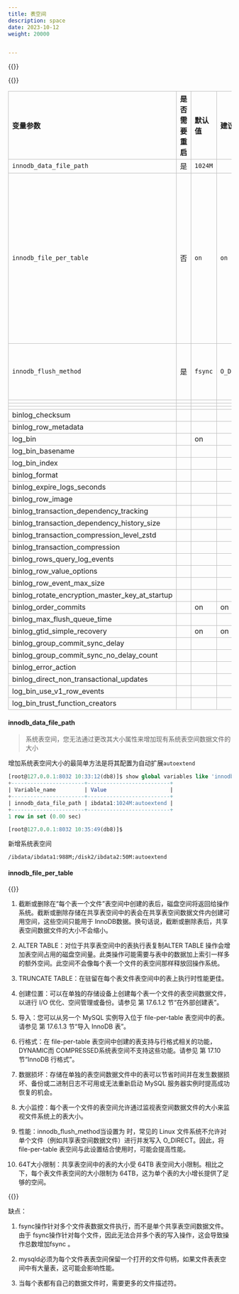 ```yaml
---
title: 表空间
description: space
date: 2023-10-12
weight: 20000


---
```


<style>
th, td {
  border: 1px solid rgb(190, 190, 190);
}
</style>

{{<alert color="danger" title="注意" >}}


{{</alert>}}



| 变量参数                                       | 是否需要重启 | 默认值  | 建议值     | 可选值                                                                              | 描述                              |
| :--------------------------------------------- | :----------- | :------ | :--------- | :---------------------------------------------------------------------------------- | :-------------------------------- |
| `innodb_data_file_path`                        | 是           | `1024M` |            |                                                                                     |                                   |
| `innodb_file_per_table`                        | 否           | `on`    | `on`       | `on/off`                                                                            | on表示每个表一个表空间数据文件ibd |
| `innodb_flush_method`                          | 是           | `fsync` | `O_DIRECT` | fsync <br> O_DSYNC <br> littlesync <br> nosync <br> O_DIRECT <br> O_DIRECT_NO_FSYNC |                                   |
|                                                |              |         |            |                                                                                     |                                   |
|                                                |              |         |            |                                                                                     |                                   |
|                                                |              |         |            |                                                                                     |                                   |
| binlog_checksum                                |              |         |            |                                                                                     |                                   |
| binlog_row_metadata                            |              |         |            |                                                                                     |                                   |
| log_bin                                        |              | on      |            |                                                                                     |                                   |
| log_bin_basename                               |              |         |            |                                                                                     |                                   |
| log_bin_index                                  |              |         |            |                                                                                     |                                   |
| binlog_format                                  |              |         |            |                                                                                     |                                   |
| binlog_expire_logs_seconds                     |              |         |            |                                                                                     |                                   |
| binlog_row_image                               |              |         |            |                                                                                     |                                   |
| binlog_transaction_dependency_tracking         |              |         |            |                                                                                     |                                   |
| binlog_transaction_dependency_history_size     |              |         |            |                                                                                     |                                   |
| binlog_transaction_compression_level_zstd      |              |         |            |                                                                                     |                                   |
| binlog_transaction_compression                 |              |         |            |                                                                                     |                                   |
| binlog_rows_query_log_events                   |              |         |            |                                                                                     |                                   |
| binlog_row_value_options                       |              |         |            |                                                                                     |                                   |
| binlog_row_event_max_size                      |              |         |            |                                                                                     |                                   |
| binlog_rotate_encryption_master_key_at_startup |              |         |            |                                                                                     |                                   |
| binlog_order_commits                           |              | on      | on         |                                                                                     |                                   |
| binlog_max_flush_queue_time                    |              |         |            |                                                                                     |                                   |
| binlog_gtid_simple_recovery                    |              | on      | on         |                                                                                     |                                   |
| binlog_group_commit_sync_delay                 |              |         |            |                                                                                     |                                   |
| binlog_group_commit_sync_no_delay_count        |              |         |            |                                                                                     |                                   |
| binlog_error_action                            |              |         |            |                                                                                     |                                   |
| binlog_direct_non_transactional_updates        |              |         |            |                                                                                     |                                   |
| log_bin_use_v1_row_events                      |              |         |            |                                                                                     |                                   |
| log_bin_trust_function_creators                |              |         |            |                                                                                     |                                   |



#### innodb_data_file_path
> 系统表空间，您无法通过更改其大小属性来增加现有系统表空间数据文件的大小

增加系统表空间大小的最简单方法是将其配置为自动扩展`autoextend`

```sql
[root@127.0.0.1:8032 10:33:12(db8)]$ show global variables like 'innodb_data_file_path';
+-----------------------+--------------------------+
| Variable_name         | Value                    |
+-----------------------+--------------------------+
| innodb_data_file_path | ibdata1:1024M:autoextend |
+-----------------------+--------------------------+
1 row in set (0.00 sec)

[root@127.0.0.1:8032 10:35:49(db8)]$

```

新增系统表空间

`/ibdata/ibdata1:988M;/disk2/ibdata2:50M:autoextend`






#### innodb_file_per_table


{{<alert color="success" title="优势" >}}

1. 截断或删除在“每个表一个文件”表空间中创建的表后，磁盘空间将返回给操作系统。截断或删除存储在共享表空间中的表会在共享表空间数据文件内创建可用空间，这些空间只能用于 InnoDB数据。换句话说，截断或删除表后，共享表空间数据文件的大小不会缩小。

2. ALTER TABLE：对位于共享表空间中的表执行表复制ALTER TABLE 操作会增加表空间占用的磁盘空间量。此类操作可能需要与表中的数据加上索引一样多的额外空间。此空间不会像每个表一个文件的表空间那样释放回操作系统。

3. TRUNCATE TABLE：在驻留在每个表文件表空间中的表上执行时性能更佳。

4. 创建位置：可以在单独的存储设备上创建每个表一个文件的表空间数据文件，以进行 I/O 优化、空间管理或备份。请参见 第 17.6.1.2 节“在外部创建表”。

5. 导入：您可以从另一个 MySQL 实例导入位于 file-per-table 表空间中的表。请参见 第 17.6.1.3 节“导入 InnoDB 表”。

6. 行格式：在 file-per-table 表空间中创建的表支持与行格式相关的功能，DYNAMIC而 COMPRESSED系统表空间不支持这些功能。请参见 第 17.10 节“InnoDB 行格式”。

7. 数据损坏：存储在单独的表空间数据文件中的表可以节省时间并在发生数据损坏、备份或二进制日志不可用或无法重新启动 MySQL 服务器实例时提高成功恢复的机会。

8. 大小监控：每个表一个文件的表空间允许通过监视表空间数据文件的大小来监视文件系统上的表大小。

9. 性能：innodb_flush_method当设置为 时，常见的 Linux 文件系统不允许对单个文件（例如共享表空间数据文件）进行并发写入 O_DIRECT。因此，将 file-per-table 表空间与此设置结合使用时，可能会提高性能。

10. 64T大小限制：共享表空间中的表的大小受 64TB 表空间大小限制。相比之下，每个表文件表空间的大小限制为 64TB，这为单个表的大小增长提供了足够的空间。

{{</alert>}}


缺点：

1. fsync操作针对多个文件表数据文件执行，而不是单个共享表空间数据文件。由于 fsync操作针对每个文件，因此无法合并多个表的写入操作，这会导致操作总数增加fsync 。

2. mysqld必须为每个文件表表空间保留一个打开的文件句柄，如果文件表表空间中有大量表，这可能会影响性能。

3. 当每个表都有自己的数据文件时，需要更多的文件描述符。







